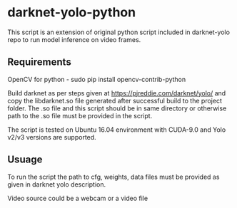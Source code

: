 # darknet-yolo-python

This script is an extension of original python script included in darknet-yolo repo to run model inference on video frames.

## Requirements
OpenCV for python - sudo pip install opencv-contrib-python

Build darknet as per steps given at https://pjreddie.com/darknet/yolo/ and copy the libdarknet.so file generated after successful build to the project folder. The .so file and this script should be in same directory or otherwise path to the .so file must be provided in the script.

The script is tested on Ubuntu 16.04 environment with CUDA-9.0 and Yolo v2/v3 versions are supported.

## Usuage
To run the script the path to cfg, weights, data files must be provided as given in darknet yolo description.

Video source could be a webcam or a video file



